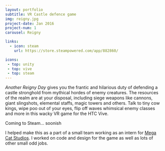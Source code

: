 ```yaml
---
layout: portfolio
subtitle: VR Castle defence game
img: reigny.jpg
project-date: Jan 2016
project-num: 1
carousel: Reigny

links:
  - icon: steam
    url: https://store.steampowered.com/app/882860/

icons:
 - top: unity 
 - top: vive
 - top: steam
---
```


*Another Reigny Day* gives you the frantic and hilarious duty of defending a castle stronghold from mythical hordes of enemy creatures. The resources of the realm are at your disposal, including siege weapons like cannons,  giant slingshots, elemental staffs, magic towers and others. Talk to tiny cow kings, wipe poo out of your eyes, flip off waves whimsical enemy classes and more in this wacky VR game for the HTC Vive.


Coming to Steam... soonish


I helped make this as a part of a small team working as an intern for [Mega Cat Studios](https://megacatstudios.com/). I worked on code and design for the game as well as lots of other small odd jobs.

